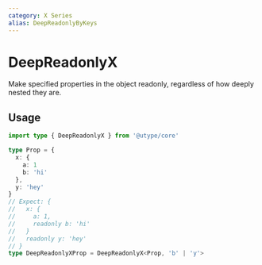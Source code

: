 ```yaml
---
category: X Series
alias: DeepReadonlyByKeys
---
```


# DeepReadonlyX

Make specified properties in the object readonly, regardless of how deeply nested they are.

## Usage

```ts
import type { DeepReadonlyX } from '@utype/core'

type Prop = {
  x: {
    a: 1
    b: 'hi'
  },
  y: 'hey'
}
// Expect: {
//   x: {
//     a: 1,
//     readonly b: 'hi'
//   }
//   readonly y: 'hey'
// }
type DeepReadonlyXProp = DeepReadonlyX<Prop, 'b' | 'y'>
```
